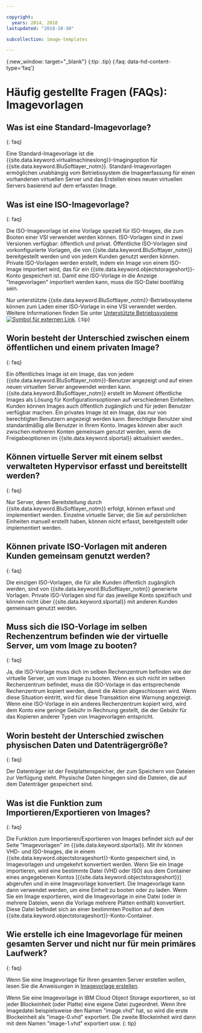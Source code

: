 ```yaml
---

copyright:
  years: 2014, 2018
lastupdated: "2018-10-30"

subcollection: image-templates

---
```



{:new_window: target="_blank"}
{:tip: .tip}
{:faq: data-hd-content-type='faq'}

# Häufig gestellte Fragen (FAQs): Imagevorlagen

## Was ist eine Standard-Imagevorlage?
{: faq}

Eine Standard-Imagevorlage ist die {{site.data.keyword.virtualmachineslong}}-Imagingoption für {{site.data.keyword.BluSoftlayer_notm}}.
Standard-Imagevorlagen ermöglichen unabhängig vom Betriebssystem die Imageerfassung für einen vorhandenen virtuellen Server und das Erstellen eines neuen virtuellen Servers basierend auf dem erfassten Image.

## Was ist eine ISO-Imagevorlage?
{: faq}

Die ISO-Imagevorlage ist eine Vorlage speziell für ISO-Images, die zum Booten einer VSI verwendet werden können. ISO-Vorlagen sind in zwei Versionen verfügbar: öffentlich und privat. Öffentliche ISO-Vorlagen sind vorkonfigurierte Vorlagen, die von {{site.data.keyword.BluSoftlayer_notm}} bereitgestellt werden und von jedem Kunden genutzt werden können. Private ISO-Vorlagen werden erstellt, indem ein Image von einem ISO-Image importiert wird, das für ein {{site.data.keyword.objectstorageshort}}-Konto gespeichert ist. Damit eine ISO-Vorlage in die Anzeige "Imagevorlagen" importiert werden kann, muss die ISO-Datei bootfähig sein.

Nur unterstützte {{site.data.keyword.BluSoftlayer_notm}}-Betriebssysteme können zum Laden einer ISO-Vorlage in eine VSI verwendet werden. Weitere Informationen finden Sie unter [Unterstützte Betriebssysteme ![Symbol für externen Link](../../icons/launch-glyph.svg "Symbol für externen Link")](http://www.softlayer.com/services/software/).
{:tip}

## Worin besteht der Unterschied zwischen einem öffentlichen und einem privaten Image?
{: faq}

Ein öffentliches Image ist ein Image, das von jedem {{site.data.keyword.BluSoftlayer_notm}}-Benutzer angezeigt und auf einen neuen virtuellen Server angewendet werden kann. {{site.data.keyword.BluSoftlayer_notm}} erstellt im Moment öffentliche Images als Lösung für Konfigurationsoptionen auf verschiedenen Einheiten. Kunden können Images auch öffentlich zugänglich und für jeden Benutzer verfügbar machen. Ein privates Image ist ein Image, das nur von berechtigten Benutzern angezeigt werden kann. Berechtigte Benutzer sind standardmäßig alle Benutzer in Ihrem Konto. Images können aber auch zwischen mehreren Konten gemeinsam genutzt werden, wenn die Freigabeoptionen im {{site.data.keyword.slportal}} aktualisiert werden..

## Können virtuelle Server mit einem selbst verwalteten Hypervisor erfasst und bereitstellt werden?
{: faq}

Nur Server, deren Bereitstellung durch {{site.data.keyword.BluSoftlayer_notm}} erfolgt, können erfasst und implementiert werden. Einzelne virtuelle Server, die Sie auf persönlichen Einheiten manuell erstellt haben, können nicht erfasst, bereitgestellt oder implementiert werden.

## Können private ISO-Vorlagen mit anderen Kunden gemeinsam genutzt werden?
{: faq}

Die einzigen ISO-Vorlagen, die für alle Kunden öffentlich zugänglich werden, sind von {{site.data.keyword.BluSoftlayer_notm}} generierte Vorlagen. Private ISO-Vorlagen sind für das jeweilige Konto spezifisch und können nicht über {{site.data.keyword.slportal}} mit anderen Kunden gemeinsam genutzt werden.

## Muss sich die ISO-Vorlage im selben Rechenzentrum befinden wie der virtuelle Server, um vom Image zu booten?
{: faq}

Ja, die ISO-Vorlage muss dich im selben Rechenzentrum befinden wie der virtuelle Server, um vom Image zu booten. Wenn es sich nicht im selben Rechenzentrum befindet, muss die ISO-Vorlage in das entsprechende Rechenzentrum kopiert werden, damit die Aktion abgeschlossen wird. Wenn diese Situation eintritt, wird für diese Transaktion eine Warnung angezeigt. Wenn eine ISO-Vorlage in ein anderes Rechenzentrum kopiert wird, wird dem Konto eine geringe Gebühr in Rechnung gestellt, die der Gebühr für das Kopieren anderer Typen von Imagevorlagen entspricht.

## Worin besteht der Unterschied zwischen physischen Daten und Datenträgergröße?
{: faq}

Der Datenträger ist der Festplattenspeicher, der zum Speichern von Dateien zur Verfügung steht. Physische Daten hingegen sind die Dateien, die auf dem Datenträger gespeichert sind.

## Was ist die Funktion zum Importieren/Exportieren von Images?
{: faq}

Die Funktion zum Importieren/Exportieren von Images befindet sich auf der Seite "Imagevorlagen" im {{site.data.keyword.slportal}}. Mit ihr können VHD- und ISO-Images, die in einem {{site.data.keyword.objectstorageshort}}-Konto gespeichert sind, in Imagevorlagen und umgekehrt konvertiert werden. Wenn Sie ein Image importieren, wird eine bestimmte Datei (VHD oder ISO) aus dem Container eines angegebenen Kontos [{{site.data.keyword.objectstorageshort}}] abgerufen und in eine Imagevorlage konvertiert. Die Imagevorlage kann dann verwendet werden, um eine Einheit zu booten oder zu laden. Wenn Sie ein Image exportieren, wird die Imagevorlage in eine Datei (oder in mehrere Dateien, wenn die Vorlage mehrere Platten enthält) konvertiert. Diese Datei befindet sich an einer bestimmten Position auf dem {{site.data.keyword.objectstorageshort}}-Konto-Container.

## Wie erstelle ich eine Imagevorlage für meinen gesamten Server und nicht nur für mein primäres Laufwerk?
{: faq}

Wenn Sie eine Imagevorlage für Ihren gesamten Server erstellen wollen, lesen Sie die Anweisungen in [Imagevorlage erstellen](/docs/infrastructure/image-templates?topic=image-templates-creating-an-image-template). 

Wenn Sie eine Imagevorlage in IBM Cloud Object Storage exportieren, so ist jeder Blockeinheit (oder Platte) eine eigene Datei zugeordnet. Wenn Ihre Imagedatei beispielsweise den Namen "image.vhd" hat, so wird die erste Blockeinheit als "image-0.vhd" exportiert. Die zweite Blockeinheit wird dann mit dem Namen "image-1.vhd" exportiert usw.
{: tip}
